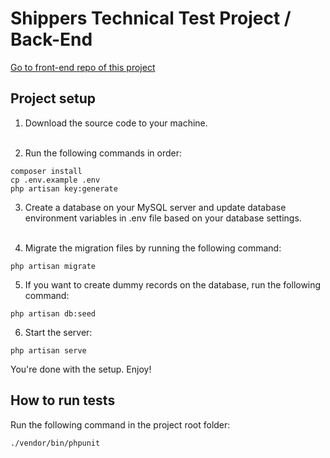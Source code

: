 # Shippers Technical Test Project / Back-End

[Go to front-end repo of this project](https://github.com/egulhan/shippers-technical-test-front-end)

## Project setup

1. Download the source code to your machine.<br><br>

2. Run the following commands in order:

```
composer install
cp .env.example .env
php artisan key:generate
```

3. Create a database on your MySQL server and update database environment variables in .env file based on your database
   settings.<br><br>

4. Migrate the migration files by running the following command:

```
php artisan migrate
```

5. If you want to create dummy records on the database, run the following command:

```
php artisan db:seed
```

6. Start the server:

```
php artisan serve
```

You're done with the setup. Enjoy!

## How to run tests

Run the following command in the project root folder:

```
./vendor/bin/phpunit
```
